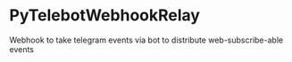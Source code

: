 # PyTelebotWebhookRelay
Webhook to take telegram events via bot to distribute web-subscribe-able events
